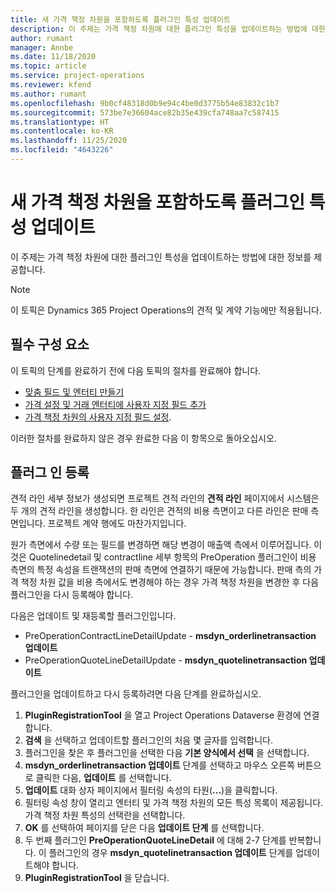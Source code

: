 ```yaml
---
title: 새 가격 책정 차원을 포함하도록 플러그인 특성 업데이트
description: 이 주제는 가격 책정 차원에 대한 플러그인 특성을 업데이트하는 방법에 대한 정보를 제공합니다.
author: rumant
manager: Annbe
ms.date: 11/18/2020
ms.topic: article
ms.service: project-operations
ms.reviewer: kfend
ms.author: rumant
ms.openlocfilehash: 9b0cf48318d0b9e94c4be0d3775b54e83832c1b7
ms.sourcegitcommit: 573be7e36604ace82b35e439cfa748aa7c587415
ms.translationtype: HT
ms.contentlocale: ko-KR
ms.lasthandoff: 11/25/2020
ms.locfileid: "4643226"
---
```

# <a name="update-plug-in-attributes-with-new-pricing-dimensions"></a>새 가격 책정 차원을 포함하도록 플러그인 특성 업데이트

이 주제는 가격 책정 차원에 대한 플러그인 특성을 업데이트하는 방법에 대한 정보를 제공합니다.

> [!NOTE]
> 이 토픽은 Dynamics 365 Project Operations의 견적 및 계약 기능에만 적용됩니다.

## <a name="prerequisites"></a>필수 구성 요소
이 토픽의 단계를 완료하기 전에 다음 토픽의 절차를 완료해야 합니다.

  - [맞춤 필드 및 엔터티 만들기](create-custom-fields-entities-pricing-dimensions.md) 
  - [가격 설정 및 거래 엔터티에 사용자 지정 필드 추가](add-custom-fields-price-setup-transactional-entities.md)
  - [가격 책정 차원의 사용자 지정 필드 설정](set-up-custom-fields-pricing-dimensions.md). 
  
이러한 절차를 완료하지 않은 경우 완료한 다음 이 항목으로 돌아오십시오.

## <a name="register-a-plug-in"></a>플러그 인 등록
견적 라인 세부 정보가 생성되면 프로젝트 견적 라인의 **견적 라인** 페이지에서 시스템은 두 개의 견적 라인을 생성합니다. 한 라인은 견적의 비용 측면이고 다른 라인은 판매 측면입니다. 프로젝트 계약 행에도 마찬가지입니다.

원가 측면에서 수량 또는 필드를 변경하면 해당 변경이 매출액 측에서 이루어집니다. 이것은 Quotelinedetail 및 contractline 세부 항목의 PreOperation 플러그인이 비용 측면의 특정 속성을 트랜잭션의 판매 측면에 연결하기 때문에 가능합니다. 판매 측의 가격 책정 차원 값을 비용 측에서도 변경해야 하는 경우 가격 책정 차원을 변경한 후 다음 플러그인을 다시 등록해야 합니다.

다음은 업데이트 및 재등록할 플러그인입니다.

- PreOperationContractLineDetailUpdate - **msdyn_orderlinetransaction 업데이트**
- PreOperationQuoteLineDetailUpdate - **msdyn_quotelinetransaction 업데이트**

플러그인을 업데이트하고 다시 등록하려면 다음 단계를 완료하십시오.

1. **PluginRegistrationTool** 을 열고 Project Operations Dataverse 환경에 연결합니다.
2. **검색** 을 선택하고 업데이트할 플러그인의 처음 몇 글자를 입력합니다.
3. 플러그인을 찾은 후 플러그인을 선택한 다음 **기본 양식에서 선택** 을 선택합니다.
4. **msdyn_orderlinetransaction 업데이트** 단계를 선택하고 마우스 오른쪽 버튼으로 클릭한 다음, **업데이트** 를 선택합니다.
5. **업데이트** 대화 상자 페이지에서 필터링 속성의 타원(**...**)을 클릭합니다.
6. 필터링 속성 창이 열리고 엔터티 및 가격 책정 차원의 모든 특성 목록이 제공됩니다. 가격 책정 차원 특성의 선택란을 선택합니다.
7. **OK** 를 선택하여 페이지를 닫은 다음 **업데이트 단계** 를 선택합니다.
8. 두 번째 플러그인 **PreOperationQuoteLineDetail** 에 대해 2-7 단계를 반복합니다. 이 플러그인의 경우 **msdyn_quotelinetransaction 업데이트** 단계를 업데이트해야 합니다.
9. **PluginRegistrationTool** 을 닫습니다.
